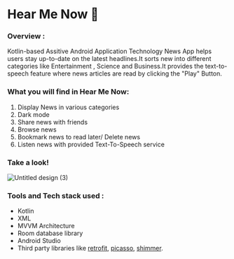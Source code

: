 # Hear Me Now 📰

### Overview :
Kotlin-based Assitive Android Application Technology News App helps users stay up-to-date on the latest headlines.It sorts new into different categories like Entertainment , Science and Business.It provides the text-to-speech feature where news articles are read by clicking the "Play" Button.

### What you will find in Hear Me Now:
1. Display News in various categories 
2. Dark mode
3. Share news with friends
4. Browse news
5. Bookmark news to read later/ Delete news
6. Listen news with provided Text-To-Speech service
   
### Take a look! 
 
![Untitled design (3)](https://github.com/ke7aki/Hear-Me-Now/assets/85433453/97d362e9-0992-4ca2-87c1-a87fa13e2a71)

### Tools and Tech stack used : 

 * Kotlin
 * XML
 * MVVM Architecture
 * Room database library
 * Android Studio
 * Third party libraries like [retrofit](https://square.github.io/retrofit/), [picasso](https://square.github.io/picasso/), [shimmer](https://github.com/facebook/shimmer-android).













